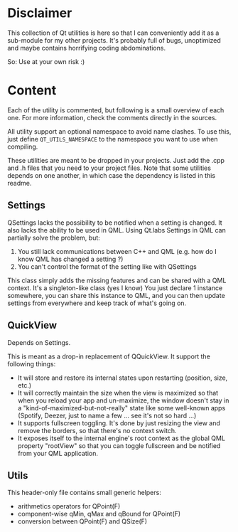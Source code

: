 Disclaimer
==========

This collection of Qt utilities is here so that I can conveniently add it as a sub-module for my
other projects. It's probably full of bugs, unoptimized and maybe contains horrifying coding abdominations.

So: Use at your own risk :)

Content
=======

Each of the utility is commented, but following is a small overview of each one. For more information,
check the comments directly in the sources.

All utility support an optional namespace to avoid name clashes. To use this, just define `QT_UTILS_NAMESPACE`
to the namespace you want to use when compiling.

These utilities are meant to be dropped in your projects. Just add the .cpp and .h files that you need
to your project files. Note that some utilities depends on one another, in which case the dependency
is listed in this readme.

Settings
--------

QSettings lacks the possibility to be notified when a setting is changed. It also lacks the ability to be
used in QML. Using Qt.labs Settings in QML can partially solve the problem, but:

1. You still lack communications between C++ and QML (e.g. how do I know QML has changed a setting ?)
2. You can't control the format of the setting like with QSettings

This class simply adds the missing features and can be shared with a QML context. It's a singleton-like
class (yes I know) You just declare 1 instance somewhere, you can share this instance to QML, and you
can then update settings from everywhere and keep track of what's going on.

QuickView
---------

Depends on Settings.

This is meant as a drop-in replacement of QQuickView. It support the following things:

* It will store and restore its internal states upon restarting (position, size, etc.)
* It will correctly maintain the size when the view is maximized so that when you reload
your app and un-maximize, the window doesn't stay in a "kind-of-maximized-but-not-really"
state like some well-known apps (Spotify, Deezer, just to name a few ... see it's not so hard ...)
* It supports fullscreen toggling. It's done by just resizing the view and remove the borders,
so that there's no context switch.
* It exposes itself to the internal engine's root context as the global QML property "rootView"
so that you can toggle fullscreen and be notified from your QML application.

Utils
-----

This header-only file contains small generic helpers:

* arithmetics operators for QPoint(F)
* component-wise qMin, qMax and qBound for QPoint(F)
* conversion between QPoint(F) and QSize(F)
